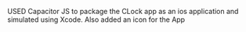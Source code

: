 USED Capacitor JS to package the CLock app as an ios application and simulated using Xcode. 
Also added an icon for the App
